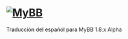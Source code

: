[![MyBB](https://raw.github.com/mybb/mybb/feature/images/logo.png "MyBB")](http://www.mybb.com "MyBB")
==========================

Traducción del español para MyBB 1.8.x Alpha
